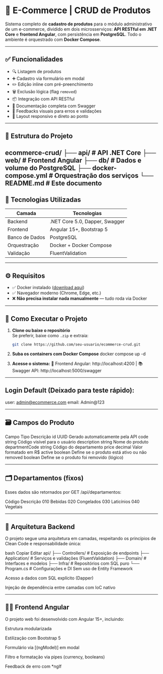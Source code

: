 # 🛒 E-Commerce | CRUD de Produtos

Sistema completo de **cadastro de produtos** para o módulo administrativo de um e-commerce, dividido em dois microsserviços: **API RESTful em .NET Core** e **frontend Angular**, com persistência em **PostgreSQL**. Todo o ambiente é orquestrado com **Docker Compose**.

---

## ✅ Funcionalidades

- 🔍 Listagem de produtos
- ➕ Cadastro via formulário em modal
- ✏️ Edição inline com pré-preenchimento
- 🗑️ Exclusão lógica (flag `removed`)
- 📦 Integração com API RESTful
- 🧾 Documentação completa com Swagger
- 💬 Feedbacks visuais para erros e validações
- 🧠 Layout responsivo e direto ao ponto

---

## 📐 Estrutura do Projeto

ecommerce-crud/
├── api/ # API .NET Core
├── web/ # Frontend Angular
├── db/ # Dados e volume do PostgreSQL
├── docker-compose.yml # Orquestração dos serviços
└── README.md # Este documento
---

## 🧰 Tecnologias Utilizadas

| Camada        | Tecnologias                |
|---------------|----------------------------|
| Backend       | .NET Core 5.0, Dapper, Swagger |
| Frontend      | Angular 15+, Bootstrap 5   |
| Banco de Dados| PostgreSQL                 |
| Orquestração  | Docker + Docker Compose    |
| Validação     | FluentValidation           |

---

## ⚙️ Requisitos

- ✅ Docker instalado ([download aqui](https://www.docker.com/products/docker-desktop))
- ✅ Navegador moderno (Chrome, Edge, etc.)
- ❌ **Não precisa instalar nada manualmente** — tudo roda via Docker

---

## 🚀 Como Executar o Projeto

1. **Clone ou baixe o repositório**  
   Se preferir, baixe como `.zip` e extraia:
   ```bash
   git clone https://github.com/seu-usuario/ecommerce-crud.git

2. **Suba os containers com Docker Compose**
   docker compose up -d

3. **Acesse o sistema:**
 🧭 Frontend Angular: http://localhost:4200 | 📚 Swagger API: http://localhost:5000/swagger

---

## Login Default (Deixado para teste rápido):
   user: admin@ecommerce.com
   email: Admin@123

---

## 🗃️ Campos do Produto

Campo	            Tipo  	      Descrição
id	              UUID    	    Gerado automaticamente pela API
code	            string      	Código visível para o usuário
description	      string	      Nome do produto
departmentCode	  string	      Código do departamento
price	            decimal	      Valor formatado em R$
active	          boolean	      Define se o produto está ativo ou não
removed	          boolean	      Define se o produto foi removido (lógico)

---

## 🗂️ Departamentos (fixos)
Esses dados são retornados por GET /api/departamentos:

Código	  Descrição
010	      Bebidas
020	      Congelados
030	      Laticínios
040	      Vegetais

---

## 🧱 Arquitetura Backend
O projeto segue uma arquitetura em camadas, respeitando os princípios de Clean Code e responsabilidade única:

bash
Copiar
Editar
api/
├── Controllers/      # Exposição de endpoints
├── Application/      # Serviços e validações (FluentValidation)
├── Domain/           # Interfaces e modelos
├── Infra/            # Repositórios com SQL puro
└── Program.cs        # Configurações e DI
Sem uso de Entity Framework

Acesso a dados com SQL explícito (Dapper)

Injeção de dependência entre camadas com IoC nativo

---

## 🧑‍💻 Frontend Angular
O projeto web foi desenvolvido com Angular 15+, incluindo:

Estrutura modularizada

Estilização com Bootstrap 5

Formulário via [(ngModel)] em modal

Filtro e formatação via pipes (currency, booleans)

Feedback de erro com *ngIf
